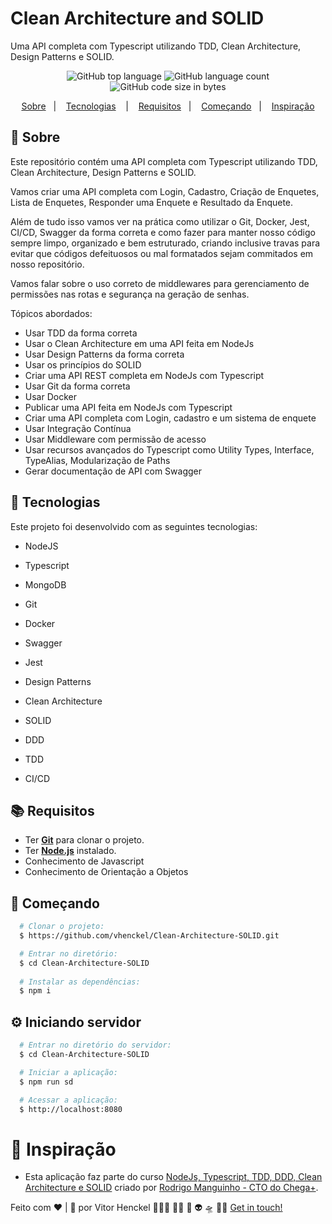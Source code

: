# Clean Architecture and SOLID
Uma API completa com Typescript utilizando TDD, Clean Architecture, Design Patterns e SOLID.



<p align="center">
  <img alt="GitHub top language" src="https://img.shields.io/github/languages/top/vhenckel/Clean-Architecture-SOLID?label=javascript&style=for-the-badge">
  <img alt="GitHub language count" src="https://img.shields.io/github/languages/count/vhenckel/Clean-Architecture-SOLID?style=for-the-badge">
  <img alt="GitHub code size in bytes" src="https://img.shields.io/github/languages/code-size/vhenckel/Clean-Architecture-SOLID?style=for-the-badge">
</p>

<p align="center">
  <a href="#page_with_curl-sobre">Sobre</a>&nbsp;&nbsp;&nbsp;|&nbsp;&nbsp;&nbsp;
  <a href="#hammer-iniciando-mobile">Tecnologias</a>
  &nbsp;&nbsp;&nbsp;|&nbsp;&nbsp;&nbsp;
  <a href="#books-requisitos">Requisitos</a>&nbsp;&nbsp;&nbsp;|&nbsp;&nbsp;&nbsp;
  <a href="#rocket-começando">Começando</a>&nbsp;&nbsp;&nbsp;|&nbsp;&nbsp;&nbsp;
  <a href="#thought_balloon-começando">Inspiração</a>
</p>

## :page_with_curl: Sobre
Este repositório contém uma API completa com Typescript utilizando TDD, Clean Architecture, Design Patterns e SOLID.

Vamos criar uma API completa com Login, Cadastro, Criação de Enquetes, Lista de Enquetes, Responder uma Enquete e Resultado da Enquete.

Além de tudo isso vamos ver na prática como utilizar o Git, Docker, Jest, CI/CD, Swagger da forma correta e como fazer para manter nosso código sempre limpo, organizado e bem estruturado, criando inclusive travas para evitar que códigos defeituosos ou mal formatados sejam commitados em nosso repositório.

Vamos falar sobre o uso correto de middlewares para gerenciamento de permissões nas rotas e segurança na geração de senhas.

Tópicos abordados:

- Usar TDD da forma correta
- Usar o Clean Architecture em uma API feita em NodeJs
- Usar Design Patterns da forma correta
- Usar os princípios do SOLID
- Criar uma API REST completa em NodeJs com Typescript
- Usar Git da forma correta
- Usar Docker
- Publicar uma API feita em NodeJs com Typescript
- Criar uma API completa com Login, cadastro e um sistema de enquete
- Usar Integração Contínua
- Usar Middleware com permissão de acesso
- Usar recursos avançados do Typescript como Utility Types, Interface, TypeAlias, Modularização de Paths
- Gerar documentação de API com Swagger
## :hammer: Tecnologias

Este projeto foi desenvolvido com as seguintes tecnologias:

- NodeJS
- Typescript
- MongoDB
- Git
- Docker
- Swagger
- Jest

- Design Patterns
- Clean Architecture
- SOLID
- DDD
- TDD
- CI/CD

## :books: Requisitos
- Ter [**Git**](https://git-scm.com/) para clonar o projeto.
- Ter [**Node.js**](https://nodejs.org/en/) instalado.
- Conhecimento de Javascript
- Conhecimento de Orientação a Objetos

## :rocket: Começando
``` bash
  # Clonar o projeto:
  $ https://github.com/vhenckel/Clean-Architecture-SOLID.git

  # Entrar no diretório:
  $ cd Clean-Architecture-SOLID
  
  # Instalar as dependências:
  $ npm i
```

## :gear: Iniciando servidor
```bash
  # Entrar no diretório do servidor:
  $ cd Clean-Architecture-SOLID

  # Iniciar a aplicação:
  $ npm run sd

  # Acessar a aplicação:
  $ http://localhost:8080
```

# :thought_balloon: Inspiração
- Esta aplicação faz parte do curso [NodeJs, Typescript, TDD, DDD, Clean Architecture e SOLID](https://www.udemy.com/course/tdd-com-mango/) criado por [Rodrigo Manguinho - CTO do Chega+](https://www.linkedin.com/in/rmanguinho/).

Feito com ❤️  | 🧠  por Vitor Henckel 👨🏼‍💻  👊🏻  🚀  👽  🛸
👋🏻  [Get in touch!](https://github.com/vhenckel)